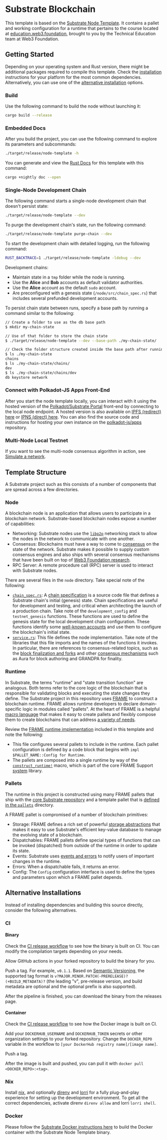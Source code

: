 # Substrate Blockchain

This template is based on the [Substrate Node Template](https://github.com/substrate-developer-hub/substrate-node-template). It contains a pallet and working configuration for a runtime that pertains to the course located at  [education.web3.foundation](http://education.web3.foundation/docs/introsubstrate), brought to you by the Technical Education team at Web3 Foundation.

## Getting Started

Depending on your operating system and Rust version, there might be additional packages required to compile this template.
Check the [installation](https://docs.substrate.io/install/) instructions for your platform for the most common dependencies.
Alternatively, you can use one of the [alternative installation](#alternative-installations) options.

### Build

Use the following command to build the node without launching it:

```sh
cargo build --release
```

### Embedded Docs

After you build the project, you can use the following command to explore its parameters and subcommands:

```sh
./target/release/node-template -h
```

You can generate and view the [Rust Docs](https://doc.rust-lang.org/cargo/commands/cargo-doc.html) for this template with this command:

```sh
cargo +nightly doc --open
```

### Single-Node Development Chain

The following command starts a single-node development chain that doesn't persist state:

```sh
./target/release/node-template --dev
```

To purge the development chain's state, run the following command:

```sh
./target/release/node-template purge-chain --dev
```

To start the development chain with detailed logging, run the following command:

```sh
RUST_BACKTRACE=1 ./target/release/node-template -ldebug --dev
```

Development chains:

- Maintain state in a `tmp` folder while the node is running.
- Use the **Alice** and **Bob** accounts as default validator authorities.
- Use the **Alice** account as the default `sudo` account.
- Are preconfigured with a genesis state (`/node/src/chain_spec.rs`) that includes several prefunded development accounts.

To persist chain state between runs, specify a base path by running a command similar to the following:

```sh
// Create a folder to use as the db base path
$ mkdir my-chain-state

// Use of that folder to store the chain state
$ ./target/release/node-template --dev --base-path ./my-chain-state/

// Check the folder structure created inside the base path after running the chain
$ ls ./my-chain-state
chains
$ ls ./my-chain-state/chains/
dev
$ ls ./my-chain-state/chains/dev
db keystore network
```

### Connect with Polkadot-JS Apps Front-End

After you start the node template locally, you can interact with it using the hosted version of the [Polkadot/Substrate Portal](https://polkadot.js.org/apps/#/explorer?rpc=ws://localhost:9944) front-end by connecting to the local node endpoint.
A hosted version is also available on [IPFS (redirect) here](https://dotapps.io/) or [IPNS (direct) here](ipns://dotapps.io/?rpc=ws%3A%2F%2F127.0.0.1%3A9944#/explorer).
You can also find the source code and instructions for hosting your own instance on the [polkadot-js/apps](https://github.com/polkadot-js/apps) repository.

### Multi-Node Local Testnet

If you want to see the multi-node consensus algorithm in action, see [Simulate a network](https://docs.substrate.io/tutorials/get-started/simulate-network/).

## Template Structure

A Substrate project such as this consists of a number of components that are spread across a few directories.

### Node

A blockchain node is an application that allows users to participate in a blockchain network.
Substrate-based blockchain nodes expose a number of capabilities:

- Networking: Substrate nodes use the [`libp2p`](https://libp2p.io/) networking stack to allow the
  nodes in the network to communicate with one another.
- Consensus: Blockchains must have a way to come to [consensus](https://docs.substrate.io/fundamentals/consensus/) on the state of the network.
  Substrate makes it possible to supply custom consensus engines and also ships with several consensus mechanisms that have been built on top of [Web3 Foundation research](https://research.web3.foundation/en/latest/polkadot/NPoS/index.html).
- RPC Server: A remote procedure call (RPC) server is used to interact with Substrate nodes.

There are several files in the `node` directory.
Take special note of the following:

- [`chain_spec.rs`](./node/src/chain_spec.rs): A [chain specification](https://docs.substrate.io/build/chain-spec/) is a source code file that defines a Substrate chain's initial (genesis) state.
  Chain specifications are useful for development and testing, and critical when architecting the launch of a production chain.
  Take note of the `development_config` and `testnet_genesis` functions.
  These functions are used to define the genesis state for the local development chain configuration.
  These functions identify some [well-known accounts](https://docs.substrate.io/reference/command-line-tools/subkey/) and use them to configure the blockchain's initial state.
- [`service.rs`](./node/src/service.rs): This file defines the node implementation.
  Take note of the libraries that this file imports and the names of the functions it invokes.
  In particular, there are references to consensus-related topics, such as the [block finalization and forks](https://docs.substrate.io/fundamentals/consensus/#finalization-and-forks) and other [consensus mechanisms](https://docs.substrate.io/fundamentals/consensus/#default-consensus-models) such as Aura for block authoring and GRANDPA for finality.

### Runtime

In Substrate, the terms "runtime" and "state transition function" are analogous.
Both terms refer to the core logic of the blockchain that is responsible for validating blocks and executing the state changes they define.
The Substrate project in this repository uses [FRAME](https://docs.substrate.io/fundamentals/runtime-development/#frame) to construct a blockchain runtime.
FRAME allows runtime developers to declare domain-specific logic in modules called "pallets".
At the heart of FRAME is a helpful [macro language](https://docs.substrate.io/reference/frame-macros/) that makes it easy to create pallets and flexibly compose them to create blockchains that can address [a variety of needs](https://substrate.io/ecosystem/projects/).

Review the [FRAME runtime implementation](./runtime/src/lib.rs) included in this template and note the following:

- This file configures several pallets to include in the runtime.
  Each pallet configuration is defined by a code block that begins with `impl $PALLET_NAME::Config for Runtime`.
- The pallets are composed into a single runtime by way of the [`construct_runtime!`](https://crates.parity.io/frame_support/macro.construct_runtime.html) macro, which is part of the core FRAME Support [system](https://docs.substrate.io/reference/frame-pallets/#system-pallets) library.

### Pallets

The runtime in this project is constructed using many FRAME pallets that ship with the [core Substrate repository](https://github.com/paritytech/substrate/tree/master/frame) and a template pallet that is [defined in the `pallets`](./pallets/template/src/lib.rs) directory.

A FRAME pallet is compromised of a number of blockchain primitives:

- Storage: FRAME defines a rich set of powerful [storage abstractions](https://docs.substrate.io/build/runtime-storage/) that makes it easy to use Substrate's efficient key-value database to manage the evolving state of a blockchain.
- Dispatchables: FRAME pallets define special types of functions that can be invoked (dispatched) from outside of the runtime in order to update its state.
- Events: Substrate uses [events and errors](https://docs.substrate.io/build/events-and-errors/) to notify users of important changes in the runtime.
- Errors: When a dispatchable fails, it returns an error.
- Config: The `Config` configuration interface is used to define the types and parameters upon which a FRAME pallet depends.

## Alternative Installations

Instead of installing dependencies and building this source directly, consider the following alternatives.

### CI

#### Binary

Check the [CI release workflow](./.github/workflows/release.yml) to see how the binary is built on CI.
You can modify the compilation targets depending on your needs.

Allow GitHub actions in your forked repository to build the binary for you.

Push a tag. For example, `v0.1.1`. Based on [Semantic Versioning](https://semver.org/), the supported tag format is `v?MAJOR.MINOR.PATCH(-PRERELEASE)?(+BUILD_METADATA)?` (the leading "v", pre-release version, and build metadata are optional and the optional prefix is also supported).

After the pipeline is finished, you can download the binary from the releases page.

#### Container

Check the [CI release workflow](./.github/workflows/release.yml) to see how the Docker image is built on CI.

Add your `DOCKERHUB_USERNAME` and `DOCKERHUB_TOKEN` secrets or other organization settings to your forked repository.
Change the `DOCKER_REPO` variable in the workflow to `[your DockerHub registry name]/[image name]`.

Push a tag.

After the image is built and pushed, you can pull it with `docker pull <DOCKER_REPO>:<tag>`.

### Nix

Install [nix](https://nixos.org/), and optionally [direnv](https://github.com/direnv/direnv) and [lorri](https://github.com/nix-community/lorri) for a fully plug-and-play experience for setting up the development environment.
To get all the correct dependencies, activate direnv `direnv allow` and lorri `lorri shell`.

### Docker

Please follow the [Substrate Docker instructions here](https://github.com/paritytech/substrate/blob/master/docker/README.md) to build the Docker container with the Substrate Node Template binary.
